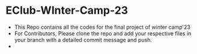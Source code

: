 # EClub-WInter-Camp-23
- This Repo contains all the codes for the final project of winter camp'23
- For Contributors, Please clone the repo and add your respective files in your branch with a detailed commit message and push.
- 
